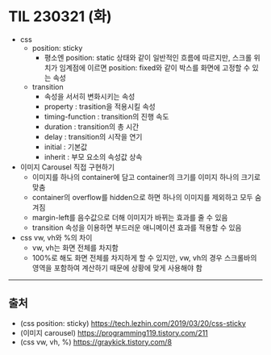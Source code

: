 # TIL 230321 (화)

- css
    - position: sticky
        - 평소엔 position: static 상태와 같이 일반적인 흐름에 따르지만, 스크롤 위치가 임계점에 이르면 position: fixed와 같이 박스를 화면에 고정할 수 있는 속성
    - transition
        - 속성을 서서히 변화시키는 속성
        - property : trasition을 적용시킬 속성
        - timing-function : transition의 진행 속도
        - duration : transition의 총 시간
        - delay : transition의 시작을 연기
        - initial : 기본값
        - inherit : 부모 요소의 속성값 상속
- 이미지 Carousel 직접 구현하기
    - 이미지를 하나의 container에 담고 container의 크기를 이미지 하나의 크기로 맞춤
    - container의 overflow를 hidden으로 하면 하나의 이미지를 제외하고 모두 숨겨짐
    - margin-left를 음수값으로 더해 이미지가 바뀌는 효과를 줄 수 있음
    - transition 속성을 이용하면 부드러운 애니메이션 효과를 적용할 수 있음
- css vw, vh와 %의 차이
    - vw, vh는 화면 전체를 차지함
    - 100%로 해도 화면 전체를 차지하게 할 수 있지만, vw, vh의 경우 스크롤바의 영역을 포함하여 계산하기 때문에 상황에 맞게 사용해야 함
---
## 출처
- (css position: sticky) https://tech.lezhin.com/2019/03/20/css-sticky
- (이미지 carousel) https://programming119.tistory.com/211
- (css vw, vh, %) https://graykick.tistory.com/8